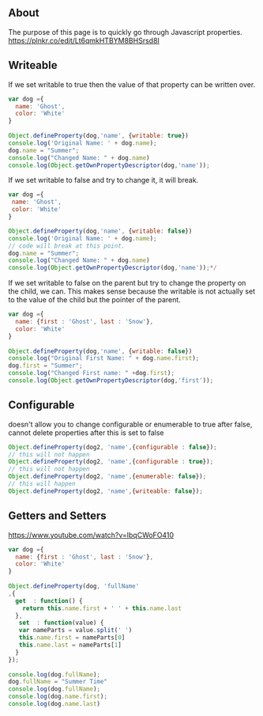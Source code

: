 
## About

The purpose of this page is to quickly go through Javascript properties.
https://plnkr.co/edit/Lt6qmkHTBYM8BHSrsd8I

## Writeable

If we set writable to true then the value of that property can be written over.

```javascript
var dog ={
  name: 'Ghost',
  color: 'White'
}
 
Object.defineProperty(dog,'name', {writable: true})
console.log('Original Name: ' + dog.name);
dog.name = "Summer";
console.log("Changed Name: " + dog.name)
console.log(Object.getOwnPropertyDescriptor(dog,'name'));
```
If we set writable to false and try to change it, it will break.
 ```javascript
var dog ={
  name: 'Ghost',
  color: 'White'
}
 
Object.defineProperty(dog,'name', {writable: false})
console.log('Original Name: ' + dog.name);
// code will break at this point.
dog.name = "Summer";
console.log("Changed Name: " + dog.name)
console.log(Object.getOwnPropertyDescriptor(dog,'name'));*/
```
If we set writable to false on the parent but try to change the property on the child, we can. 
This makes sense because the writable is not actually set to the value of the child but the pointer of the parent.
```javascript
var dog ={
  name: {first : 'Ghost', last : 'Snow'},
  color: 'White'
}
 
Object.defineProperty(dog,'name', {writable: false})
console.log("Original First Name: " + dog.name.first);
dog.first = "Summer";
console.log("Changed First name: " +dog.first);
console.log(Object.getOwnPropertyDescriptor(dog,'first'));
```

## Configurable
doesn't allow you to change configurable or enumerable to true after false, cannot delete properties after this is set to false

```javascript
Object.defineProperty(dog2, 'name',{configurable : false});
// this will not happen
Object.defineProperty(dog2, 'name',{configurable : true});
// this will not happen
Object.defineProperty(dog2, 'name',{enumerable: false});
// this will happen
Object.defineProperty(dog2, 'name',{writeable: false});
```

## Getters and Setters
https://www.youtube.com/watch?v=IbqCWoFO410

```javascript
var dog ={
  name: {first : 'Ghost', last : 'Snow'},
  color: 'White'
}
 
Object.defineProperty(dog, 'fullName'
,{
  get  : function() {
    return this.name.first + ' ' + this.name.last
  },
   set  : function(value) {
   var nameParts = value.split(' ')
   this.name.first = nameParts[0]
   this.name.last = nameParts[1]
  }
});
 
console.log(dog.fullName);
dog.fullName = "Summer Time"
console.log(dog.fullName);
console.log(dog.name.first);
console.log(dog.name.last)
```
